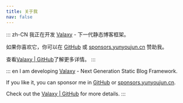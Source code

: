 ```yaml
---
title: 关于我
nav: false
---
```


::: zh-CN
我正在开发 [Valaxy](https://github.com/YunYouJun/valaxy) - 下一代静态博客框架。

如果你喜欢它，你可以在 [GitHub](https://github.com/sponsors/YunYouJun) 或 [sponsors.yunyoujun.cn](https://sponsors.yunyoujun.cn) 赞助我。

查看[Valaxy | GitHub](https://github.com/YunYouJun/valaxy)了解更多详情。
:::

::: en
I am developing [Valaxy](https://github.com/YunYouJun/valaxy) - Next Generation Static Blog Framework.

If you like it, you can sponsor me in [GitHub](https://github.com/sponsors/YunYouJun) or [sponsors.yunyoujun.cn](https://sponsors.yunyoujun.cn).

Check out the [Valaxy | GitHub](https://github.com/YunYouJun/valaxy) for more details.
:::
